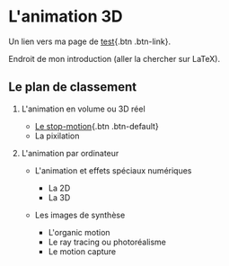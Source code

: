 # L'animation 3D

Un lien vers ma page de [test](test.md){.btn .btn-link}.

Endroit de mon introduction (aller la chercher sur LaTeX).


## Le plan de classement


1. L'animation en volume ou 3D réel

    - [Le stop-motion](stopmotion.md){.btn .btn-default}
    - La pixilation
    
2. L'animation par ordinateur

    - L'animation et effets spéciaux numériques
    
        * La 2D
        * La 3D
        
    - Les images de synthèse
    
        * L'organic motion
        * Le ray tracing ou photoréalisme
        * Le motion capture
